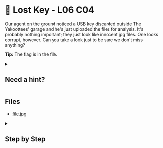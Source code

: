 ﻿# 🔑 Lost Key - L06 C04

Our agent on the ground noticed a USB key discarded outside The Yakoottees' garage and he's just uploaded the files for analysis. It's probably nothing important; they just look like innocent jpg files. One looks corrupt, however. Can you take a look just to be sure we don't miss anything?

**Tip:** The flag is in the file.

<details><summary>

## Need a hint?</summary>

> 💡 Hint: Are you sure it's a Jpeg?

</details>

## Files

- [file.jpg](/assets/lostkey2.jpg)

<details><summary>

## Step by Step</summary>

- Download the file and open up a Linux terminal
- Use `cd` to change to the directory where the file is located
- Run `file filename.jpg`

![running the file command](/assets/lostkey1.png)

- The actual file is a pdf, change the file extension to .pdf
- The flag is in the pdf

</details>
